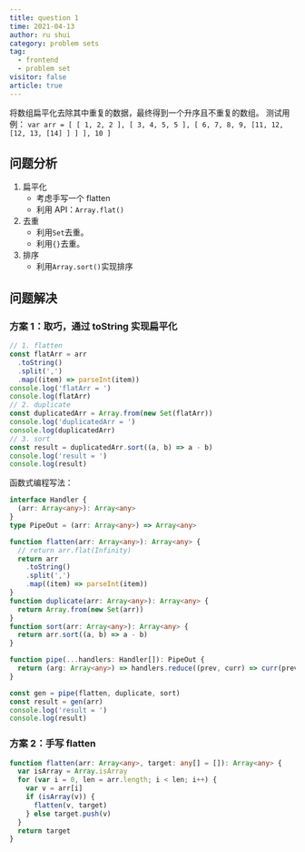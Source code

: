 ```yaml
---
title: question 1
time: 2021-04-13
author: ru shui
category: problem sets
tag:
  - frontend
  - problem set
visitor: false
article: true
---
```


将数组扁平化去除其中重复的数据，最终得到一个升序且不重复的数组。
测试用例：
`var arr = [ [ 1, 2, 2 ], [ 3, 4, 5, 5 ], [ 6, 7, 8, 9, [11, 12, [12, 13, [14] ] ] ], 10 ]`

## 问题分析

1. 扁平化
   - 考虑手写一个 flatten
   - 利用 API：`Array.flat()`
2. 去重
   - 利用`Set`去重。
   - 利用`{}`去重。
3. 排序
   - 利用`Array.sort()`实现排序

## 问题解决

### 方案 1：取巧，通过 toString 实现扁平化

```ts
// 1. flatten
const flatArr = arr
  .toString()
  .split(',')
  .map((item) => parseInt(item))
console.log('flatArr = ')
console.log(flatArr)
// 2. duplicate
const duplicatedArr = Array.from(new Set(flatArr))
console.log('duplicatedArr = ')
console.log(duplicatedArr)
// 3. sort
const result = duplicatedArr.sort((a, b) => a - b)
console.log('result = ')
console.log(result)
```

函数式编程写法：

```ts
interface Handler {
  (arr: Array<any>): Array<any>
}
type PipeOut = (arr: Array<any>) => Array<any>

function flatten(arr: Array<any>): Array<any> {
  // return arr.flat(Infinity)
  return arr
    .toString()
    .split(',')
    .map((item) => parseInt(item))
}
function duplicate(arr: Array<any>): Array<any> {
  return Array.from(new Set(arr))
}
function sort(arr: Array<any>): Array<any> {
  return arr.sort((a, b) => a - b)
}

function pipe(...handlers: Handler[]): PipeOut {
  return (arg: Array<any>) => handlers.reduce((prev, curr) => curr(prev), arg)
}

const gen = pipe(flatten, duplicate, sort)
const result = gen(arr)
console.log('result = ')
console.log(result)
```

### 方案 2：手写 flatten

```ts
function flatten(arr: Array<any>, target: any[] = []): Array<any> {
  var isArray = Array.isArray
  for (var i = 0, len = arr.length; i < len; i++) {
    var v = arr[i]
    if (isArray(v)) {
      flatten(v, target)
    } else target.push(v)
  }
  return target
}
```
